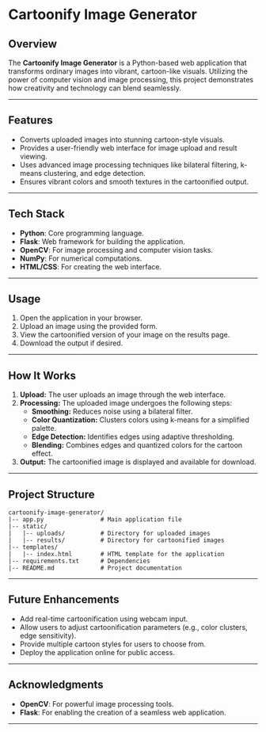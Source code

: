 # Cartoonify Image Generator

## Overview
The **Cartoonify Image Generator** is a Python-based web application that transforms ordinary images into vibrant, cartoon-like visuals. Utilizing the power of computer vision and image processing, this project demonstrates how creativity and technology can blend seamlessly.

---

## Features
- Converts uploaded images into stunning cartoon-style visuals.
- Provides a user-friendly web interface for image upload and result viewing.
- Uses advanced image processing techniques like bilateral filtering, k-means clustering, and edge detection.
- Ensures vibrant colors and smooth textures in the cartoonified output.

---

## Tech Stack
- **Python**: Core programming language.
- **Flask**: Web framework for building the application.
- **OpenCV**: For image processing and computer vision tasks.
- **NumPy**: For numerical computations.
- **HTML/CSS**: For creating the web interface.

---

## Usage
1. Open the application in your browser.
2. Upload an image using the provided form.
3. View the cartoonified version of your image on the results page.
4. Download the output if desired.

---

## How It Works
1. **Upload:** The user uploads an image through the web interface.
2. **Processing:** The uploaded image undergoes the following steps:
   - **Smoothing:** Reduces noise using a bilateral filter.
   - **Color Quantization:** Clusters colors using k-means for a simplified palette.
   - **Edge Detection:** Identifies edges using adaptive thresholding.
   - **Blending:** Combines edges and quantized colors for the cartoon effect.
3. **Output:** The cartoonified image is displayed and available for download.

---

## Project Structure
```
cartoonify-image-generator/
|-- app.py                # Main application file
|-- static/
|   |-- uploads/          # Directory for uploaded images
|   |-- results/          # Directory for cartoonified images
|-- templates/
|   |-- index.html        # HTML template for the application
|-- requirements.txt      # Dependencies
|-- README.md             # Project documentation
```

---

## Future Enhancements
- Add real-time cartoonification using webcam input.
- Allow users to adjust cartoonification parameters (e.g., color clusters, edge sensitivity).
- Provide multiple cartoon styles for users to choose from.
- Deploy the application online for public access.

---

## Acknowledgments
- **OpenCV**: For powerful image processing tools.
- **Flask**: For enabling the creation of a seamless web application.

---



